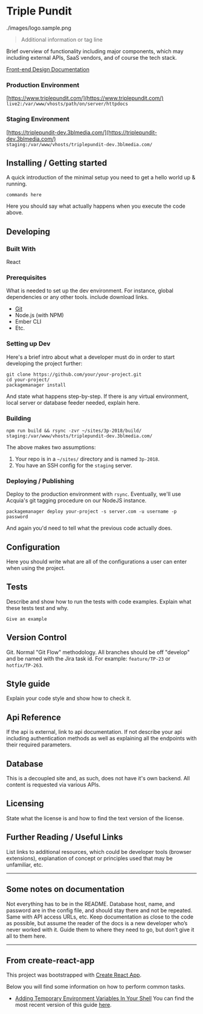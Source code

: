 # Triple Pundit

./images/logo.sample.png
>Additional information or tag line

Brief overview of functionality including major components, which may including external APIs, SaaS vendors, and of course the tech stack.

[Front-end Design Documentation](DESIGN.md)

### Production Environment
[https://www.triplepundit.com/](https://www.triplepundit.com/)  
`live2:/var/www/vhosts/path/on/server/httpdocs`

### Staging Environment
[https://triplepundit-dev.3blmedia.com/](https://triplepundit-dev.3blmedia.com/)  
`staging:/var/www/vhosts/triplepundit-dev.3blmedia.com/`

## Installing / Getting started

A quick introduction of the minimal setup you need to get a hello world up &
running.

```shell
commands here
```

Here you should say what actually happens when you execute the code above.

## Developing

### Built With
React

### Prerequisites
What is needed to set up the dev environment. For instance, global dependencies or any other tools. include download links.
* [Git](http://git.com/)
* Node.js (with NPM)
* Ember CLI
* Etc.


### Setting up Dev

Here's a brief intro about what a developer must do in order to start developing
the project further:

```shell
git clone https://github.com/your/your-project.git
cd your-project/
packagemanager install
```

And state what happens step-by-step. If there is any virtual environment, local server or database feeder needed, explain here.

### Building

```shell
npm run build && rsync -zvr ~/sites/3p-2018/build/ staging:/var/www/vhosts/triplepundit-dev.3blmedia.com/
```

The above makes two assumptions:
1. Your repo is in a `~/sites/` directory and is named `3p-2018`.
2. You have an SSH config for the `staging` server.

### Deploying / Publishing
Deploy to the production environment with `rsync`. Eventually, we'll use Acquia's git tagging procedure on our NodeJS instance.

```shell
packagemanager deploy your-project -s server.com -u username -p password
```

And again you'd need to tell what the previous code actually does.


## Configuration

Here you should write what are all of the configurations a user can enter when using the project.

## Tests

Describe and show how to run the tests with code examples.
Explain what these tests test and why.

```shell
Give an example
```

## Version Control

Git. Normal "Git Flow" methodology. All branches should be off "develop" and be named with the Jira task id. For example: `feature/TP-23` or `hotfix/TP-263`.

## Style guide

Explain your code style and show how to check it.

## Api Reference

If the api is external, link to api documentation. If not describe your api including authentication methods as well as explaining all the endpoints with their required parameters.


## Database

This is a decoupled site and, as such, does not have it's own backend. All content is requested via various APIs.

## Licensing

State what the license is and how to find the text version of the license.

## Further Reading / Useful Links
List links to additional resources, which could be developer tools (browser extensions), explanation of concept or principles used that may be unfamiliar, etc.

----

## Some notes on documentation
Not everything has to be in the README. Database host, name, and password are in the config file, and should stay there and not be repeated. Same with API access URLs, etc. Keep documentation as close to the code as possible, but assume the reader of the docs is a new developer who’s never worked with it. Guide them to where they need to go, but don’t give it all to them here.

--- 

## From create-react-app
This project was bootstrapped with [Create React App](https://github.com/facebookincubator/create-react-app).

Below you will find some information on how to perform common tasks.<br>
  - [Adding Temporary Environment Variables In Your Shell](#adding-temporary-environment-variables-in-your-shell)
You can find the most recent version of this guide [here](https://github.com/facebookincubator/create-react-app/blob/master/packages/react-scripts/template/README.md).
